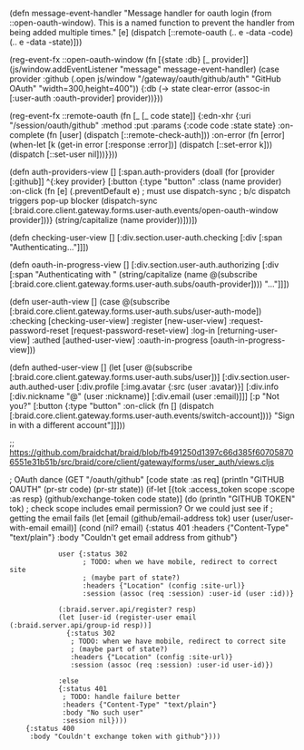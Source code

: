 

(defn message-event-handler
  "Message handler for oauth login (from ::open-oauth-window).
  This is a named function to prevent the handler from being added
  multiple times."
  [e]
  (dispatch [::remote-oauth (.. e -data -code) (.. e -data -state)]))

(reg-event-fx
 ::open-oauth-window
 (fn [{state :db} [_ provider]]
   (js/window.addEventListener "message" message-event-handler)
   (case provider
     :github
     (.open js/window
            "/gateway/oauth/github/auth"
            "GitHub OAuth"
            "width=300,height=400"))
   {:db (-> state
            clear-error
            (assoc-in [:user-auth :oauth-provider] provider))}))

(reg-event-fx
 ::remote-oauth
 (fn [_ [_ code state]]
   {:edn-xhr {:uri "/session/oauth/github"
              :method :put
              :params {:code code
                       :state state}
              :on-complete
              (fn [user]
                (dispatch [::remote-check-auth]))
              :on-error
              (fn [error]
                (when-let [k (get-in error [:response :error])]
                  (dispatch [::set-error k]))
                (dispatch [::set-user nil]))}}))


(defn auth-providers-view []
  [:span.auth-providers
   (doall
    (for [provider [:github]]
      ^{:key provider}
      [:button
       {:type "button"
        :class (name provider)
        :on-click (fn [e]
                    (.preventDefault e)
                     ; must use dispatch-sync
                     ; b/c dispatch triggers pop-up blocker
                    (dispatch-sync [:braid.core.client.gateway.forms.user-auth.events/open-oauth-window provider]))}
       (string/capitalize (name provider))]))])


(defn checking-user-view []
  [:div.section.user-auth.checking
   [:div
    [:span "Authenticating..."]]])

(defn oauth-in-progress-view []
  [:div.section.user-auth.authorizing
   [:div
    [:span "Authenticating with " (string/capitalize (name @(subscribe [:braid.core.client.gateway.forms.user-auth.subs/oauth-provider]))) "..."]]])

(defn user-auth-view []
  (case @(subscribe [:braid.core.client.gateway.forms.user-auth.subs/user-auth-mode])
    :checking [checking-user-view]
    :register [new-user-view]
    :request-password-reset [request-password-reset-view]
    :log-in [returning-user-view]
    :authed [authed-user-view]
    :oauth-in-progress [oauth-in-progress-view]))


(defn authed-user-view []
  (let [user @(subscribe [:braid.core.client.gateway.forms.user-auth.subs/user])]
    [:div.section.user-auth.authed-user
     [:div.profile
      [:img.avatar {:src (user :avatar)}]
      [:div.info
       [:div.nickname "@" (user :nickname)]
       [:div.email (user :email)]]]
     [:p "Not you?"
      [:button
       {:type "button"
        :on-click (fn []
                    (dispatch [:braid.core.client.gateway.forms.user-auth.events/switch-account]))}
       "Sign in with a different account"]]]))


;; https://github.com/braidchat/braid/blob/fb491250d1397c66d385f607058706551e31b51b/src/braid/core/client/gateway/forms/user_auth/views.cljs




   ; OAuth dance
    (GET "/oauth/github"  [code state :as req]
      (println "GITHUB OAUTH" (pr-str code) (pr-str state))
      (if-let [{tok :access_token scope :scope :as resp}
               (github/exchange-token code state)]
        (do (println "GITHUB TOKEN" tok)
            ; check scope includes email permission? Or we could just see if
            ; getting the email fails
            (let [email (github/email-address tok)
                  user (user/user-with-email email)]
              (cond
                (nil? email) {:status 401
                              :headers {"Content-Type" "text/plain"}
                              :body "Couldn't get email address from github"}

                user {:status 302
                      ; TODO: when we have mobile, redirect to correct site
                      ; (maybe part of state?)
                      :headers {"Location" (config :site-url)}
                      :session (assoc (req :session) :user-id (user :id))}

                (:braid.server.api/register? resp)
                (let [user-id (register-user email (:braid.server.api/group-id resp))]
                  {:status 302
                   ; TODO: when we have mobile, redirect to correct site
                   ; (maybe part of state?)
                   :headers {"Location" (config :site-url)}
                   :session (assoc (req :session) :user-id user-id)})

                :else
                {:status 401
                 ; TODO: handle failure better
                 :headers {"Content-Type" "text/plain"}
                 :body "No such user"
                 :session nil})))
        {:status 400
         :body "Couldn't exchange token with github"})))


